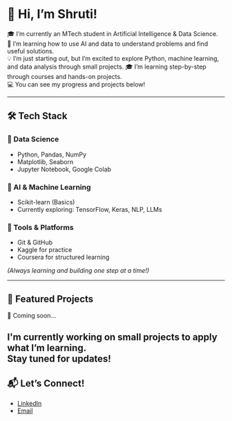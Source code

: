 # 👋 Hi, I’m Shruti!

🎓 I’m currently an MTech student in Artificial Intelligence & Data Science.  
📍 I’m learning how to use AI and data to understand problems and find useful solutions.  
💡 I’m just starting out, but I’m excited to explore Python, machine learning, and data analysis through small projects.
🎓 I’m learning step-by-step through courses and hands-on projects.  
💻 You can see my progress and projects below!

---

## 🛠️ Tech Stack
### 🔢 Data Science
- Python, Pandas, NumPy  
- Matplotlib, Seaborn  
- Jupyter Notebook, Google Colab  

### 🤖 AI & Machine Learning
- Scikit-learn (Basics)  
- Currently exploring: TensorFlow, Keras, NLP, LLMs  

### 🧰 Tools & Platforms
- Git & GitHub  
- Kaggle for practice  
- Coursera for structured learning  

*(Always learning and building one step at a time!)*


---

## 📁 Featured Projects

🚧 Coming soon...

I'm currently working on small projects to apply what I’m learning.  
Stay tuned for updates!
---

## 📬 Let’s Connect!
- [LinkedIn](https://www.linkedin.com/in/shruti-mhambrey-7138a52b8)
- [Email](mailto:shrutimhambrey@gmail.com)
